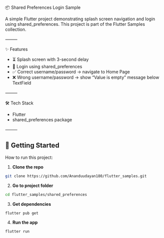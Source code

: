 📦 Shared Preferences Login Sample

A simple Flutter project demonstrating splash screen navigation and login using shared_preferences.
This project is part of the Flutter Samples collection.

⸻

✨ Features
- ⏳ Splash screen with 3-second delay
- 🔐 Login using shared_preferences
- ✅ Correct username/password → navigate to Home Page
- ❌ Wrong username/password → show “Value is empty” message below TextField

⸻

🛠 Tech Stack
- Flutter
- shared_preferences package

⸻

## 🚀 Getting Started

How to run this project:

1. **Clone the repo**
```bash
git clone https://github.com/Ananduudayan180/flutter_samples.git
```

2. **Go to project folder**
```bash
cd flutter_samples/shared_preferences
```

3. **Get dependencies**
```bash
flutter pub get
```

4. **Run the app**
```bash
flutter run
```
